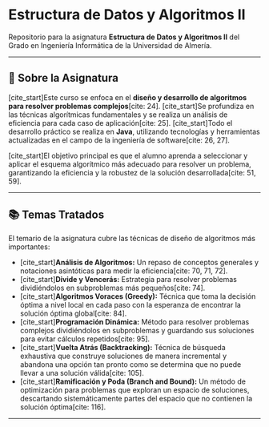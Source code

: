 # Estructura de Datos y Algoritmos II

Repositorio para la asignatura **Estructura de Datos y Algoritmos II** del Grado en Ingeniería Informática de la Universidad de Almería.

---

## 📖 Sobre la Asignatura

[cite_start]Este curso se enfoca en el **diseño y desarrollo de algoritmos para resolver problemas complejos**[cite: 24]. [cite_start]Se profundiza en las técnicas algorítmicas fundamentales y se realiza un análisis de eficiencia para cada caso de aplicación[cite: 25]. [cite_start]Todo el desarrollo práctico se realiza en **Java**, utilizando tecnologías y herramientas actualizadas en el campo de la ingeniería de software[cite: 26, 27].

[cite_start]El objetivo principal es que el alumno aprenda a seleccionar y aplicar el esquema algorítmico más adecuado para resolver un problema, garantizando la eficiencia y la robustez de la solución desarrollada[cite: 51, 59].

---

## 📚 Temas Tratados

El temario de la asignatura cubre las técnicas de diseño de algoritmos más importantes:

* [cite_start]**Análisis de Algoritmos:** Un repaso de conceptos generales y notaciones asintóticas para medir la eficiencia[cite: 70, 71, 72].
* [cite_start]**Divide y Vencerás:** Estrategia para resolver problemas dividiéndolos en subproblemas más pequeños[cite: 74].
* [cite_start]**Algoritmos Voraces (Greedy):** Técnica que toma la decisión óptima a nivel local en cada paso con la esperanza de encontrar la solución óptima global[cite: 84].
* [cite_start]**Programación Dinámica:** Método para resolver problemas complejos dividiéndolos en subproblemas y guardando sus soluciones para evitar cálculos repetidos[cite: 95].
* [cite_start]**Vuelta Atrás (Backtracking):** Técnica de búsqueda exhaustiva que construye soluciones de manera incremental y abandona una opción tan pronto como se determina que no puede llevar a una solución válida[cite: 105].
* [cite_start]**Ramificación y Poda (Branch and Bound):** Un método de optimización para problemas que exploran un espacio de soluciones, descartando sistemáticamente partes del espacio que no contienen la solución óptima[cite: 116].

---
